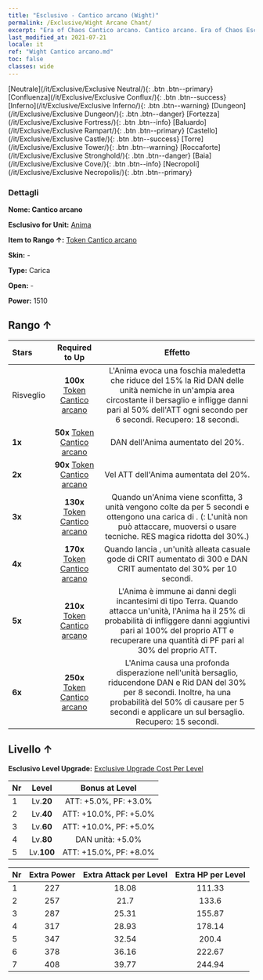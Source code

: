 ```yaml
---
title: "Esclusivo - Cantico arcano (Wight)"
permalink: /Exclusive/Wight Arcane Chant/
excerpt: "Era of Chaos Cantico arcano. Cantico arcano. Era of Chaos Esclusivo Cantico arcano. Anima Esclusivo."
last_modified_at: 2021-07-21
locale: it
ref: "Wight Cantico arcano.md"
toc: false
classes: wide
---
```

 [Neutrale](/it/Exclusive/Exclusive Neutral/){: .btn .btn--primary} [Confluenza](/it/Exclusive/Exclusive Conflux/){: .btn .btn--success} [Inferno](/it/Exclusive/Exclusive Inferno/){: .btn .btn--warning} [Dungeon](/it/Exclusive/Exclusive Dungeon/){: .btn .btn--danger} [Fortezza](/it/Exclusive/Exclusive Fortress/){: .btn .btn--info} [Baluardo](/it/Exclusive/Exclusive Rampart/){: .btn .btn--primary} [Castello](/it/Exclusive/Exclusive Castle/){: .btn .btn--success} [Torre](/it/Exclusive/Exclusive Tower/){: .btn .btn--warning} [Roccaforte](/it/Exclusive/Exclusive Stronghold/){: .btn .btn--danger} [Baia](/it/Exclusive/Exclusive Cove/){: .btn .btn--info} [Necropoli](/it/Exclusive/Exclusive Necropolis/){: .btn .btn--primary} 

### Dettagli
 **Nome: Cantico arcano** 

 **Esclusivo for Unit:** [Anima](/it/units/Wight/) 

 **Item to Rango ↑:** [Token Cantico arcano](/ItemsIT/con_915/)

 **Skin:** -

 **Type:** Carica

 **Open:** -

 **Power:** 1510

## Rango ↑

  |     Stars    |  Required to Up | Effetto |
  |:-------------|:---------------:|:---------------:|
  |  Risveglio  | **100x** [Token Cantico arcano](/ItemsIT/con_915/) | <Foschia maledetta> L'Anima evoca una foschia maledetta che riduce del 15% la Rid DAN delle unità nemiche in un'ampia area circostante il bersaglio e infligge danni pari al 50% dell'ATT ogni secondo per 6 secondi. Recupero: 18 secondi. |
  | **1x** <i class="fas fa-star"/> | **50x** [Token Cantico arcano](/ItemsIT/con_915/) | DAN dell'Anima aumentato del 20%. |
  | **2x** <i class="fas fa-star"/> | **90x** [Token Cantico arcano](/ItemsIT/con_915/) | Vel ATT dell'Anima aumentata del 20%. |
  | **3x** <i class="fas fa-star"/> | **130x** [Token Cantico arcano](/ItemsIT/con_915/) | Quando un'Anima viene sconfitta, 3 unità vengono colte da <Paura> per 5 secondi e ottengono una carica di <Marchio del terrore>. (<Paura>: L'unità non può attaccare, muoversi o usare tecniche. RES magica ridotta del 30%.) |
  | **4x** <i class="fas fa-star"/> | **170x** [Token Cantico arcano](/ItemsIT/con_915/) | Quando lancia <Foschia maledetta>, un'unità alleata casuale gode di CRIT aumentato di 300 e DAN CRIT aumentato del 30% per 10 secondi. |
  | **5x** <i class="fas fa-star"/> | **210x** [Token Cantico arcano](/ItemsIT/con_915/) | L'Anima è immune ai danni degli incantesimi di tipo Terra. Quando attacca un'unità, l'Anima ha il 25% di probabilità di infliggere danni aggiuntivi pari al 100% del proprio ATT e recuperare una quantità di PF pari al 30% del proprio ATT. |
  | **6x** <i class="fas fa-star"/> | **250x** [Token Cantico arcano](/ItemsIT/con_915/) | <Raffica fantasma> L'Anima causa una profonda disperazione nell'unità bersaglio, riducendone DAN e Rid DAN del 30% per 8 secondi. Inoltre, ha una probabilità del 50% di causare <Paura> per 5 secondi e applicare un <Marchio del terrore> sul bersaglio. Recupero: 15 secondi. |


## Livello ↑
 **Esclusivo Level Upgrade:** [Exclusive Upgrade Cost Per Level](/Exclusive/ExclusiveUpgradeCostPerLevel/)

  |  Nr  |   Level  | Bonus at Level |
  |:-----|:--------:|:--------------:|
  | 1 | Lv.**20** | ATT: +5.0%, PF: +3.0% |
  | 2 | Lv.**40** | ATT: +10.0%, PF: +5.0% |
  | 3 | Lv.**60** | ATT: +10.0%, PF: +5.0% |
  | 4 | Lv.**80** | DAN unità: +5.0% |
  | 5 | Lv.**100** | ATT: +15.0%, PF: +8.0% |


  |  Nr  |  Extra Power | Extra Attack per Level | Extra HP per Level |
  |:-----|:--------:|:--------:|:--------:|
  | 1 | 227 | 18.08 | 111.33 |
  | 2 | 257 | 21.7 | 133.6 |
  | 3 | 287 | 25.31 | 155.87 |
  | 4 | 317 | 28.93 | 178.14 |
  | 5 | 347 | 32.54 | 200.4 |
  | 6 | 378 | 36.16 | 222.67 |
  | 7 | 408 | 39.77 | 244.94 |


